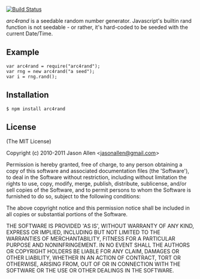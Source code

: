 [![Build Status](https://travis-ci.org/jasonallen/arc4rand.js.png?branch=master)](https://travis-ci.org/jasonallen/arc4rand.js)

_arc4rand_ is a seedable random number generator. Javascript's builtin rand
function is not seedable - or rather, it's hard-coded to be seeded with the
current Date/Time. 

## Example

    var arc4rand = require("arc4rand");
    var rng = new arc4rand("a seed");
    var i = rng.rand();

## Installation

    $ npm install arc4rand

## License

(The MIT License)

Copyright (c) 2010-2011 Jason Allen &lt;jasonallen@gmail.com&gt;

Permission is hereby granted, free of charge, to any person obtaining
a copy of this software and associated documentation files (the
'Software'), to deal in the Software without restriction, including
without limitation the rights to use, copy, modify, merge, publish,
distribute, sublicense, and/or sell copies of the Software, and to
permit persons to whom the Software is furnished to do so, subject to
the following conditions:

The above copyright notice and this permission notice shall be
included in all copies or substantial portions of the Software.

THE SOFTWARE IS PROVIDED 'AS IS', WITHOUT WARRANTY OF ANY KIND,
EXPRESS OR IMPLIED, INCLUDING BUT NOT LIMITED TO THE WARRANTIES OF
MERCHANTABILITY, FITNESS FOR A PARTICULAR PURPOSE AND NONINFRINGEMENT.
IN NO EVENT SHALL THE AUTHORS OR COPYRIGHT HOLDERS BE LIABLE FOR ANY
CLAIM, DAMAGES OR OTHER LIABILITY, WHETHER IN AN ACTION OF CONTRACT,
TORT OR OTHERWISE, ARISING FROM, OUT OF OR IN CONNECTION WITH THE
SOFTWARE OR THE USE OR OTHER DEALINGS IN THE SOFTWARE.

